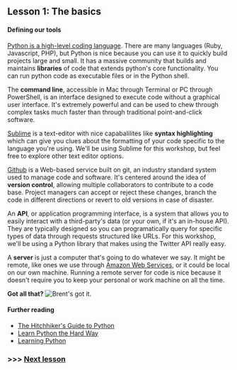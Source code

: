 ## Lesson 1: The basics

#### Defining our tools

[Python is a high-level coding language](https://www.python.org/). There are many languages (Ruby, Javascript, PHP), but Python is nice because you can use it to quickly build projects large and small. It has a massive community that builds and maintains __libraries__ of code that extends python's core functionality. You can run python code as executable files or in the Python shell.

The __command line__, accessible in Mac through Terminal or PC through PowerShell, is an interface designed to execute code without a graphical user interface. It's extremely powerful and can be used to chew through complex tasks much faster than through traditional point-and-click software.

[Sublime](https://www.sublimetext.com/) is a text-editor with nice capabalilites like __syntax highlighting__ which can give you clues about the formatting of your code specific to the language you're using. We'll be using Sublime for this workshop, but feel free to explore other text editor options.

[Github](https://github.com/) is a Web-based service built on git, an industry standard system used to manage code and software. It's centered around the idea of __version control__, allowing multiple collaborators to contribute to a code base. Project managers can accept or reject these changes, branch the code in different directions or revert to old versions in case of disaster.

An __API__, or application programming interface, is a system that allows you to easily interact with a third-party's data (or your own, if it's an in-house API). They are typically designed so you can programatically query for specific types of data through requests structured like URLs. For this workshop, we'll be using a Python library that makes using the Twitter API really easy.

A __server__ is just a computer that's going to do whatever we say. It might be remote, like ones we use through [Amazon Web Services](http://aws.amazon.com/), or it could be local on our own machine. Running a remote server for code is nice because it doesn't require you to keep your personal or work machine on all the time.

__Got all that?__
![Brent's got it.](./img/brent-year.gif )

#### Further reading

- [The Hitchhiker's Guide to Python](http://docs.python-guide.org/en/latest/)
- [Learn Python the Hard Way](http://learnpythonthehardway.org/)
- [Learning Python](http://shop.oreilly.com/product/0636920028154.do)

### >>> [Next lesson](./lessonTwo.md)